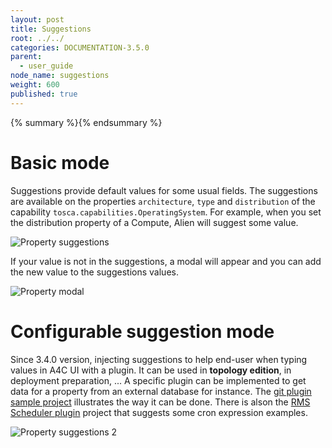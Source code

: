 ```yaml
---
layout: post
title: Suggestions
root: ../../
categories: DOCUMENTATION-3.5.0
parent:
  - user_guide
node_name: suggestions
weight: 600
published: true
---
```

{% summary %}{% endsummary %}

# Basic mode
 Suggestions provide default values for some usual fields. The suggestions are available on the properties `architecture`, `type` and `distribution` of the capability `tosca.capabilities.OperatingSystem`. For example, when you set the distribution property of a Compute, Alien will suggest some value.

![Property suggestions](../../images/3.4.0/user_guide/suggestions/suggestion_list.png)

If your value is not in the suggestions, a modal will appear and you can add the new value to the suggestions values.

![Property modal](../../images/user_guide/topology/property_modal.png)


# Configurable suggestion mode

Since 3.4.0 version, injecting suggestions to help end-user when typing values in A4C UI with a plugin.
It can be used in **topology edition**, in deployment preparation, ...
A specific plugin can be implemented to get data for a property from an external database for instance.
The [git plugin sample project](https://github.com/alien4cloud/alien4cloud-plugin-sample/tree/3.0.x/alien4cloud-plugin-sample-suggestions) illustrates the way it can be done. 
There is alson the [RMS Scheduler plugin](https://github.com/alien4cloud/alien4cloud-rms-scheduler-plugin) project that suggests some cron expression examples.

![Property suggestions 2 ](../../images/3.4.0/user_guide/suggestions/suggestion2.png)
